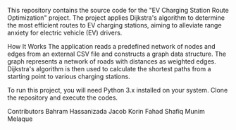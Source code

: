 This repository contains the source code for the "EV Charging Station Route Optimization" project. The project applies Dijkstra's algorithm to determine the most efficient routes to EV charging stations, aiming to alleviate range anxiety for electric vehicle (EV) drivers.

How It Works The application reads a predefined network of nodes and edges from an external CSV file and constructs a graph data structure. The graph represents a network of roads with distances as weighted edges. Dijkstra's algorithm is then used to calculate the shortest paths from a starting point to various charging stations.

To run this project, you will need Python 3.x installed on your system. Clone the repository and execute the codes.

Contributors Bahram Hassanizada Jacob Korin Fahad Shafiq Munim Melaque
